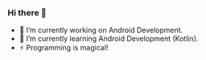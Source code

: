 ### Hi there 👋

- 🔭 I’m currently working on Android Development.
- 🌱 I’m currently learning Android Development (Kotlin).
- ⚡ Programming is magical!
